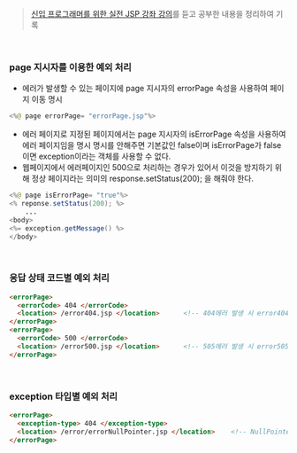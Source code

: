 > [신입 프로그래머를 위한 실전 JSP 강좌 강의](https://www.inflearn.com/course/%EC%8B%A4%EC%A0%84-jsp-%EA%B0%95%EC%A2%8C/dashboard)를 듣고 공부한 내용을 정리하여 기록

<br>

### page 지시자를 이용한 예외 처리
- 에러가 발생할 수 있는 페이지에 page 지시자의 errorPage 속성을 사용하여 페이지 이동 명시
```java
<%@ page errorPage= "errorPage.jsp"%>
```
- 에러 페이지로 지정된 페이지에서는 page 지시자의 isErrorPage 속성을 사용하여 에러 페이지임을 명시
명시를 안해주면 기본값인 false이며 isErrorPage가 false이면 exception이라는 객체를 사용할 수 없다.
- 웹페이지에서 에러페이지인 500으로 처리하는 경우가 있어서 이것을 방지하기 위해 정상 페이지라는 의미의 response.setStatus(200); 을 해줘야 한다.
```java
<%@ page isErrorPage= "true"%>
<% reponse.setStatus(200); %>
	...
<body>
<%= exception.getMessage() %>
</body>
```
<br>

### 응답 상태 코드별 예외 처리
```html
<errorPage>
  <errorCode> 404 </errorCode>
  <location> /error404.jsp </location>		<!-- 404에러 발생 시 error404.jsp 페이지로 이동-->
</errorPage>
<errorPage>
  <errorCode> 500 </errorCode>
  <location> /error500.jsp </location>		<!-- 505에러 발생 시 error505.jsp 페이지로 이동-->
</errorPage>
```
<br>

### exception 타입별 예외 처리
```html
<errorPage>
  <exception-type> 404 </exception-type>
  <location> /error/errorNullPointer.jsp </location>	<!-- NullPointer 에러 발생 시시 errorNullPointer.jsp 페이지로 이동-->
</errorPage>
```
